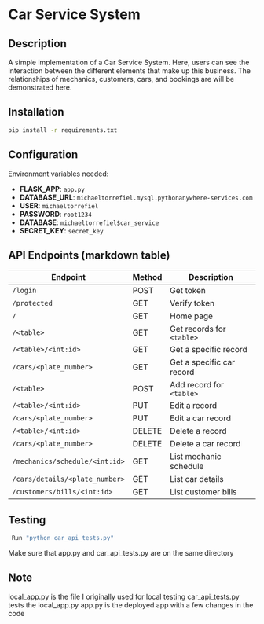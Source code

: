 # Car Service System

## Description
A simple implementation of a Car Service System. Here, users can see the interaction between the different elements that make up this business. The relationships of mechanics, customers, cars, and bookings are will be demonstrated here.

## Installation
```bash
pip install -r requirements.txt
```
## Configuration
Environment variables needed:

- **FLASK_APP**: `app.py`
- **DATABASE_URL**: `michaeltorrefiel.mysql.pythonanywhere-services.com`
- **USER**: `michaeltorrefiel`
- **PASSWORD**: `root1234`
- **DATABASE**: `michaeltorrefiel$car_service`
- **SECRET_KEY**: `secret_key`

## API Endpoints (markdown table)


| Endpoint                       | Method | Description                |
|--------------------------------|--------|----------------------------|
| `/login`                       | POST   | Get token                  |
| `/protected`                   | GET    | Verify token               |
| `/`                            | GET    | Home page                  |
| `/<table>`                     | GET    | Get records for `<table>`  |
| `/<table>/<int:id>`            | GET    | Get a specific record      |
| `/cars/<plate_number>`         | GET    | Get a specific car record  |
| `/<table>`                     | POST   | Add record for `<table>`   |
| `/<table>/<int:id>`            | PUT    | Edit a record              |
| `/cars/<plate_number>`         | PUT    | Edit a car record          |
| `/<table>/<int:id>`            | DELETE | Delete a record            |
| `/cars/<plate_number>`         | DELETE | Delete a car record        |
| `/mechanics/schedule/<int:id>` | GET    | List mechanic schedule     |
| `/cars/details/<plate_number>` | GET    | List car details           |
| `/customers/bills/<int:id>`    | GET    | List customer bills        |

## Testing
```bash
 Run "python car_api_tests.py"
```
 Make sure that app.py and car_api_tests.py are on the same directory

## Note
 local_app.py is the file I originally used for local testing
 car_api_tests.py tests the local_app.py
 app.py is the deployed app with a few changes in the code

